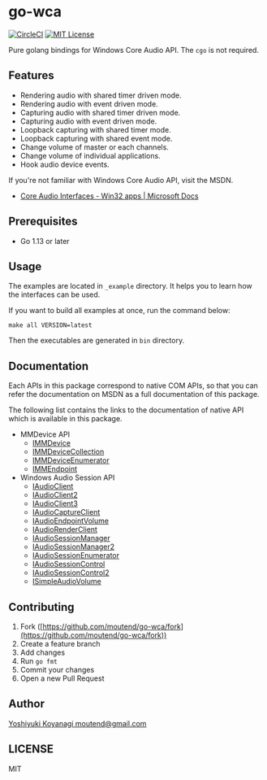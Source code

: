 # go-wca

[![CircleCI](https://circleci.com/gh/moutend/go-wca/tree/master.svg?style=svg&circle-token=a9f340e1c5288df38bda7d816d38d4189893eafe)][status]
[![MIT License](http://img.shields.io/badge/license-MIT-blue.svg?style=flat-square)][license]

[status]: https://circleci.com/gh/moutend/go-wca/tree/master
[license]: https://github.com/moutend/go-wca/blob/master/LICENSE

Pure golang bindings for Windows Core Audio API. The `cgo` is not required.

## Features

- Rendering audio with shared timer driven mode.
- Rendering audio with event driven mode.
- Capturing audio with shared timer driven mode.
- Capturing audio with event driven mode.
- Loopback capturing with shared timer mode.
- Loopback capturing with shared event mode.
- Change volume of master or each channels.
- Change volume of individual applications.
- Hook audio device events.

If you're not familiar with Windows Core Audio API, visit the MSDN.

- [Core Audio Interfaces - Win32 apps | Microsoft Docs](https://docs.microsoft.com/en-us/windows/win32/coreaudio/core-audio-interfaces)

## Prerequisites

- Go 1.13 or later

## Usage

The examples are located in `_example` directory. It helps you to learn how the interfaces can be used.

If you want to build all examples at once, run the command below:

```console
make all VERSION=latest
```

Then the executables are generated in `bin` directory.

## Documentation

Each APIs in this package correspond to native COM APIs, so that you can refer the documentation on MSDN as a full documentation of this package.

The following list contains the links to the documentation of native API which is available in this package.

- MMDevice API
  - [IMMDevice](https://msdn.microsoft.com/en-us/library/windows/desktop/dd371395(v=vs.85).aspx)
  - [IMMDeviceCollection](https://msdn.microsoft.com/en-us/library/windows/desktop/dd371396(v=vs.85).aspx "IMMDeviceCollection")
  - [IMMDeviceEnumerator](https://msdn.microsoft.com/en-us/library/windows/desktop/dd371399(v=vs.85).aspx "IMMDeviceEnumerator")
  - [IMMEndpoint](https://msdn.microsoft.com/en-us/library/windows/desktop/dd371414(v=vs.85).aspx "IMMEndpoint")
- Windows Audio Session API
  - [IAudioClient](https://msdn.microsoft.com/en-us/library/windows/desktop/dd370865(v=vs.85).aspx "IAudioClient")
  - [IAudioClient2](https://msdn.microsoft.com/en-us/library/windows/desktop/hh404179(v=vs.85).aspx "IAudioClient2")
  - [IAudioClient3](https://msdn.microsoft.com/en-us/library/windows/desktop/dn911487(v=vs.85).aspx "IAudioClient3")
  - [IAudioCaptureClient](https://msdn.microsoft.com/en-us/library/windows/desktop/dd370858(v=vs.85).aspx "IAudioCaptureClient")
  - [IAudioEndpointVolume](https://msdn.microsoft.com/en-us/library/windows/desktop/dd370892(v=vs.85).aspx "IAudioEndpointVolume")
  - [IAudioRenderClient](https://msdn.microsoft.com/en-us/library/windows/desktop/dd368242(v=vs.85).aspx "IAudioRenderClient")
  - [IAudioSessionManager](https://docs.microsoft.com/en-us/windows/desktop/api/audiopolicy/nn-audiopolicy-iaudiosessionmanager "IAudioSessionManager")
  - [IAudioSessionManager2](https://docs.microsoft.com/en-us/windows/desktop/api/audiopolicy/nn-audiopolicy-iaudiosessionmanager2 "IAudioSessionManager2")
  - [IAudioSessionEnumerator](https://docs.microsoft.com/en-us/windows/desktop/api/audiopolicy/nn-audiopolicy-iaudiosessionenumerator "IAudioSessionEnumerator")
  - [IAudioSessionControl](https://docs.microsoft.com/en-us/windows/desktop/api/audiopolicy/nn-audiopolicy-iaudiosessioncontrol "IAudioSessionControl")
  - [IAudioSessionControl2](https://docs.microsoft.com/en-us/windows/desktop/api/audiopolicy/nn-audiopolicy-iaudiosessioncontrol2 "IAudioSessionControl2")
  - [ISimpleAudioVolume](https://docs.microsoft.com/en-us/windows/desktop/api/audioclient/nn-audioclient-isimpleaudiovolume "ISimpleAudioVolume")

## Contributing

1. Fork ([https://github.com/moutend/go-wca/fork](https://github.com/moutend/go-wca/fork))
2. Create a feature branch
3. Add changes
4. Run `go fmt`
5. Commit your changes
6. Open a new Pull Request

## Author

[Yoshiyuki Koyanagi <moutend@gmail.com>](https://github.com/moutend)

## LICENSE

MIT
